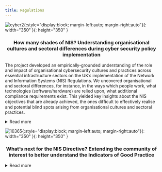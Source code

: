 ```yaml
---
title: Regulations
---
```

![cyber2](assets/img/cyber2.gif){:style="display:block; margin-left:auto; margin-right:auto"}{: width="350" }{: height="350" }


<h3> <p style="text-align: center;">How many shades of NIS? Understanding organisational cultures and sectoral differences during cyber security policy implementation</p></h3>

The project developed an empirically-grounded understanding of the role and impact of organisational cybersecurity cultures and practices across essential infrastructure sectors on the UK’s implementation of the Network and Information Systems (NIS) Regulations. We uncovered organisational and sectoral differences, for instance, in the ways which people work, what technologies (software/hardware) are relied upon, what additional compliance requirements exist. This yielded key insights about the NIS objectives that are already achieved, the ones difﬁcult to effectively realise and potential blind spots arising from organisational cultures and sectoral practices. 

<details>
  <summary>Read more</summary>
  <p>

<p><strong>Main Findings:</strong></p>
<p>In <a href="https://doi.org/10.1177/20539517221108369">"When the future meets the past: can safety and cyber security coexist in modern critical infrastructures?"</a>, we argue that the implementation of Network and Information Systems Security Directive is the first step in the integration of safety and security through novel risk management practices. Therefore, it is the move towards legitimising the modernisation of critical infrastructures. But we also show that security risk management practices cannot be directly transplanted from the safety realm, as cyber security is grounded in anticipation of the future adversarial behaviours rather than the history of equipment failure rates.</p>
<p>We present our argument in four parts. First, by establishing that safety-security integration was key for engineers accepting the modernisation agenda. Second, by outlining collective risk management practices that enabled diverse practitioners to collaborate (risk thinking hivemind, diversity in expertise, trust in collaborations). Third, by highlighting how practitioners borrowed elements from safety culture and incorporated it to security (harmonised threat and incident reporting, maintenance contracts). Fourth, by cautioning that epistemic and material differences between the old world of legacy technologies and novel big data tools pose limits to the future of critical infrastructures modernisation (namely, engineers trained to reason in prescriptive terms, secrecy in cyber, differing logics of risk assessment between safety and security professions).</p>
<p>In <a href="https://doi.org/10.1111/rego.12423">"Reconfiguring governance: How cyber security regulations are reconfiguring water governance"</a>, we argue that the Network and Information Systems Regulations acts as a 'boundary object' that gathers diverse communities of practice, enabling collaboration without the need to establish common goals.</p>
<p><img src="/assets/gallery/rego1.jpg" alt="rego1" style="display:block; margin-left:auto; margin-right:auto" width="350" height="350" /></p>
<p>In the process of transposing the EU NIS Directive into the sectoral and national context, NIS requires interpretation by diverse expert communities. We show how translating the regulatory scope to the sectoral landscape involves prioritising some water governance goals over others. As expert communities converge in their collaboration practices, their priorities align or stand in tension with public interests. We argue that cyber security regulations have potential to reconfigure water governance by refocusing strategic priorities away from traditional concerns of environmental governance.</p>
<p><img src="/assets/gallery/rego2.png" alt="rego2" style="display:block; margin-left:auto; margin-right:auto" width="600" height="500" /></p>
<p><img src="/assets/gallery/rego3.png" alt="rego3" style="display:block; margin-left:auto; margin-right:auto" width="600" height="400" /></p>
<p>We inquired into five instances of collaboration in the water industry cyber security landscape. We analysed whether they help or hinder with the alignment of NIS and public interest.</p>
<p><img src="/assets/gallery/rego4.png" alt="rego4" style="display:block; margin-left:auto; margin-right:auto" width="600" height="600" /></p>
<p>In <a href="https://www.usenix.org/conference/soups2020/presentation/michalec">"Industry Responses to the European Directive on Security of Network and Information Systems (NIS): Understanding policy implementation practices across critical infrastructures"</a>, we found that the emerging field of Operational Technology Security is yet to formulate its norms, standards and career trajectories.</p>
<p>We identified a number of security tropes. We define them as widely held beliefs which require a further level of detail before they can be successfully applied to the OT context. Due to the combination of rhetorical qualities like generalisation, ambiguity and strong normativity, they lead to the creation of advice which can be easily marketed at mass scale. As they’re quite vague, they can appeal to professionals from diverse backgrounds.</p>
<p>The tropes identified are: 1) Separation means security; 2) IIoT is inevitable; 3) Security solutions are the same across the sectors; 4) Raising awareness leads to security.</p>
<p><img src="/assets/gallery/S2.png" alt="Soups1" style="display:block; margin-left:auto; margin-right:auto" width="400" /></p>
<p><img src="/assets/gallery/S3.png" alt="Soups2" style="display:block; margin-left:auto; margin-right:auto" width="400" /></p>
<p><img src="/assets/gallery/S4.png" alt="Soups3" style="display:block; margin-left:auto; margin-right:auto" width="400" /></p>
<p><img src="/assets/gallery/S5.png" alt="Soups4" style="display:block; margin-left:auto; margin-right:auto" width="400" /></p>
<p>We presented a classification of cyber security practices mapping the diversity of policy interpretations: 1) Compliance; 2) Workaround; 3) Going above and beyond policy remit; 4) Negotiation. This classification questions a common assumption that infrastructure operators merely comply with regulations. In fact, they take a very active role in shaping NIS.</p>
<p><img src="/assets/gallery/S6.png" alt="Soups6" style="display:block; margin-left:auto; margin-right:auto" /></p>
<p><strong>Policy Recommendations:</strong></p>
<ul>
<li><strong>Recommendation 1</strong> (for CNIs operators deciding on improvement plans): Know about and protect yourselves against threats which circumvent air-gapped systems. Check whether alternatives to air-gapping comply with safety standards.</li>
<li><strong>Recommendation 2</strong> (for regulatory bodies overseeing NIS): Align the timescales of innovation funding, regular upgrades and NIS improvement plans. When approving price reviews for network upgrades, seek robust evidence for the claims on the operational benefits of proposed innovations.</li>
<li><strong>Recommendation 3</strong> (for CNI operators responsible for cyber security training): Tie the training to employees’ personal concerns to make it relatable and interesting. Do not rely on "awareness" alone - complement it with other training methods. Above all, place “awareness” in the usability context of daily work; i.e. plant supervisors have different concerns to admin staff.</li>
<li><strong>Recommendation 4</strong> (for all stakeholders): Practitioners should pay continuous attention to the idea of “translation” across IT and OT as well as across the sectors to improve their capabilities of policy formulation and interpretation. This will ensure that the scope and latter auditing of NIS pertains both OT and IT and that the improvements are tailored to each system.</li>
<li><strong>Recommendation 5</strong> (for all stakeholders): We recommend that security practitioners ought to improve their capabilities in the areas of human and social factors of technology, so they while implementing NIS, they do not compromise on other public values such as privacy, sustainability or equity.</li>
<li><strong>Recommendation 6:</strong> The bottom-up involvement of experts in Operational Technologies, Safety Engineering and Environmental Politics experts is key to ensure a NIS implementation is inclusive of water governance issues.</li>
<li><strong>Recommendation 7:</strong> Security experts in Operational Technologies ought to train themselves to better communicate business benefits of security measures.</li>
<li><strong>Recommendation 8:</strong> We encourage the formation of sector-specific informal working groups for sharing information about NIS implementation, security maturity and evolving threats. Such groups ought to have clear terms of reference and scope to enable trustworthy information sharing.</li>
<li><strong>Recommendation 9:</strong> Following the translation of high-level NIS Directive into sector-specific assessments, regulators should reflect on residual spaces left unaccounted for by the emerging standard.</li>
</ul>
<p><strong>Project team:</strong></p>
<p>Prof. Awais Rashid (PI), Dr Dirk van der Linden (Co-I), Dr Sveta Milyaeva (Co-I), Dr Ola Michalec (PDRA). We were funded by the Research Institute in Trustworthy Inter-connected Cyber-Physical Systems (RITICS).</p>
<p><strong>Outputs:</strong></p>
<ul>
<li><strong>Journal article:</strong> "When the future meets the past: can safety and cyber security coexist in modern critical infrastructures?". 2022. By Michalec, O., Milyaeva, S. and Rashid, A. In: Big Data and Society. <a href="https://doi.org/10.1177/20539517221108369">Full text</a></li>
<li><strong>Journal article:</strong> "Reconfiguring governance: How cyber security regulations are reconfiguring water governance". 2022. By Michalec, O., Milyaeva, S. and Rashid, A. In: Regulation and Governance. <a href="https://doi.org/10.1111/rego.12423">Full text</a></li>
<li><strong>Journal article:</strong>  "Industry Responses to the European Directive on Security of Network and Information Systems (NIS): Understanding policy implementation practices across critical infrastructures". 2022. By: Michalec, O., van der Linden, D., Milyaeva, S. and Rashid, A. In: Symposium on Usable Privacy and Security. <a href="https://www.usenix.org/conference/soups2020/presentation/michalec">Full text</a></li>
</ul>
 </p>
</details>

![10365](assets/img/10365.gif){:style="display:block; margin-left:auto; margin-right:auto"}{: width="350" }{: height="350" }


<h3><p style="text-align: center;"> What’s next for the NIS Directive? Extending the community of interest to better understand the Indicators of Good Practice</p></h3>

<details>
  <summary>Read more</summary>
  <p>
Since 2018, the European Union member states and the UK have been working on implementing the Network and Information Systems Security (NIS) Directive. The literature analysing the framing of NIS (e.g. [Michels and Walden, 2018](https://papers.ssrn.com/sol3/papers.cfm?abstract_id=3297470), and [Wallis and Johnson, 2020](https://ieeexplore.ieee.org/abstract/document/9139641)) points at two main policy concerns: (i) the operators will fail to share or disclose information about cybersecurity measures and breaches and, as a result,  (ii) we will lack the understanding of co-dependencies (i.e., how security issues impact other areas of business). Our recent work through RITICS on NIS implementation (Michalec et al., [2020](https://www.usenix.org/conference/soups2020/presentation/michalec) and [2022](https://journals.sagepub.com/doi/full/10.1177/20539517221108369)) confirmed that both the goals of NIS and OT security issues are poorly understood outside of the narrow circle of experts. In particular, the Indicators of Good Practice (IGP) need further refining to better illustrate the progress in maturity.

This project contributed towards building a community of both cyber security experts and business leaders to enable translation between security and operational concerns and, as a result, make better decisions about cyber security in its broader organisational context. 

**Main Findings:**

In the report ["What’s next for the NIS Regulations? Findings from the RITICS Fellowship"](https://ritics.org/wp-content/uploads/2023/06/Whats-next-for-NIS-RITICS-report-final-310123.pdf), we investigate the Cyber Assessment Framework (CAF) introduced in the NIS Regulations. It is designed as a guidance outlining desired outcomes of good cyber security practices that facilitate independent risk management among the Operators of Essential Services. However, my project found a paradox regarding the use of CAF. Despite being designed to guide independent risk assessment and discourage ‘box ticking’, in some cases, CAF has been used as a prescriptive document, outlining exactly what needs to be achieved for compliance. This was justified with poor understanding of industrial assets and associated security risks across the Operators. We argue that outcome-based regulations are more likely to be successful once the stakeholders identify and apply a set of baseline security improvements. Such improvements ought to be benchmarked across the sector, linked to the traditional requirement of safety, and culturally accepted by Operational Technology engineers.

![policy1](assets/gallery/Policy1.jpg){:style="display:block; margin-left:auto; margin-right:auto"}{: width="400" }{: height="400" }

My project found that the implementation of NIS is the first step to integrate safety and security through novel risk management practices observed in our fieldwork, such as broadening of threat and incident reporting scope to include security incidents and safety accidents. Successful implementation of NIS involves a variety of collaborations, e.g., across managers and technical professionals, across the operators, and across safety and security experts, as shown on the figure below. However, we also show that security risk management practices cannot be directly transplanted from the safety realm. This is because cyber security is grounded in anticipation of the future uncertain adversarial behaviours, while safety risk management relies on a long history of data on equipment failure rates. As such, we call for exercising care while transplanting concepts from ‘safety culture’ into the realm of cyber security. Going forward, we recommend that NIS stakeholders encourage collaborative practices to implement NIS and advance security at a societal level, rather than working at organisational level only.

![Ritics1](assets/gallery/Ritics1.png){:style="display:block; margin-left:auto; margin-right:auto"}{: width="500" }{: height="600" }

In the guidance [Resolving anti-patterns](https://ritics.org/wp-content/uploads/2023/10/ICS-COI-Resolving-Anti-Patterns.pdf), written collaboratively with the Industrial Control Systems Community of Interest, we identified five 'anti-patterns' (or poor practices), common in OT environments. We unpicked the thinking behind those anti-patterns, explains why they are examples of poor practice and proposed better alternatives. The anti-patterns analysed in the report are: 1) Flat, unsegmented/unsegregated architectures; 2) Uncontrolled access to ICS/OT networks; 3) Lack of authentication and data security; 4) Inaccurate asset inventory; 5) Unchecked backups.


**Policy Recommendations for Competent Authorities:**
* Recommendation 1: Encourage voluntary sector-wide initiatives to benchmark responses to the NIS Regulations.

* Recommendation 2: Provide reassurance and remove the stigma from reporting incidents and vulnerabilities.

* Recommendation 3: Highlight the overlaps between the NIS Regulations and commonly accepted sector-specific safety guidelines and standards.

* Recommendation 4: Be cognizant of the cultural differences between safety and security which limit the potential for harmonisation, i.e. prescriptive thinking of safety engineers or secrecy of security practitioners.

* Recommendation 5: Clarify communications about the aims of Cyber Assessment Framework, i.e., specify whether the document serves the purpose of compliance or independent risk assessment.

**Policy Recommendations on the Cyber Assessment framework:**

* Recommendation 6: Competent Authorities to clearly communicate the aim of self-assessments to the operators as well as the executive boards (i.e., CAF as a way to identify gaps, manage risks and agree on implementation plans). As a result, operators will not under pressure to achieve ‘green’ Indicators of Good Practice at all costs.

* Recommendation 7: Competent Authorities to emphasise the need to evidence operators’ cyber security journey over time. The evolution of cyber security posture over time is more important than self-assessing an outcome as ‘green’.

* Recommendation 8: Competent Authorities to highlight the need to continuous maintenance of ‘green’ CAF status. Operators ought to include CAF cyber security measures as their business-as-usual and prepare a long-term program of maintaining good cyber security outcomes

* Recommendation 9: In the future, CAF inspections should move towards the analysis of emerging risks, gaps and evaluating operators’ responses over time.

**Policy Recommendations regarding the scope of NIS in the UK:**

* Recommendation 10: The UK Government ought to balance between the proposed broadening of the scope of the EU NIS2 and advancing maturity of safety-critical systems.

* Recommendation 11: The UK Government should share the strategic directions with regards to the future of NIS to enable alignment with similar initiatives.

* Recommendation 12: The UK Government ought to respond to the dilemma between achieving a common baseline and proactive risk management.

* Recommendation 13: All stakeholders should consider the cascading effects on small operators that currently do not fall under scope, especially as interoperability and digitalisation initiatives are under way

* Recommendation 14: The UK Government ought to balance between the proposed broadening of the scope (DCMS, 2022) and advancing maturity of safety-critical systems.

* Recommendation 15: The UK Government should share the strategic directions with regards to the future of NIS to enable alignment with similar initiatives (e.g., standardisation of Energy Smart Appliances (BEIS, 2022).

* Recommendation 16: The UK Government ought to respond to the dilemma between achieving a common baseline and proactive ‘outcomes-based’ risk management. A consideration of two-tier regulatory measures ought to take place to address this dilemma.

* Recommendation 17: All stakeholders should consider the cascading effects on small operators that currently do not fall under scope, especially as interoperability and digitalisation initiatives are under way (BEIS, 2022).

* Recommendation 18:  Future UK Government activities ought to prioritise communicating clarity in the strategic direction. We need a timely response to the EU proposals on NIS2 to enable harmonisation at the international level and cross-referencing NIS to upcoming standards (e.g., consumer IoT security) and sectoral security initiatives (e.g., Energy Smart Appliances). We can expect renewed discussions on scope, incident thresholds and the notion of the ‘appropriateness and proportionality’.

**Project team:** Dr Ola Michalec (Fellow)

**Outputs:**
* **Report:** "Resolving Anti-Patterns in Industrial Control Systems Environments". 2023. Contribution to the Report by the National Cyber Security Centre Industrial Control Systems Community of Interest. [Full text](https://ritics.org/wp-content/uploads/2023/10/ICS-COI-Resolving-Anti-Patterns.pdf)

* **Report:** "What’s next for the NIS Regulations? Findings from the RITICS Fellowship". 2023. Michalec, O.  [Full text](https://ritics.org/wp-content/uploads/2023/06/Whats-next-for-NIS-RITICS-report-final-310123.pdf)
  </p>
</details>

